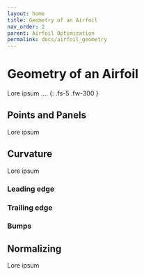 ```yaml
---
layout: home
title: Geometry of an Airfoil 
nav_order: 2
parent: Airfoil Optimization
permalink: docs/airfoil_geometry
---
```


# Geometry of an Airfoil 

Lore ipsum .... 
{: .fs-5 .fw-300 }

## Points and Panels 
Lore ipsum
## Curvature
Lore ipsum
### Leading edge 
### Trailing edge 
### Bumps 
## Normalizing 
Lore ipsum
